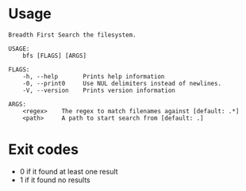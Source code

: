 # Usage

```
Breadth First Search the filesystem.

USAGE:
    bfs [FLAGS] [ARGS]

FLAGS:
    -h, --help       Prints help information
    -0, --print0     Use NUL delimiters instead of newlines.
    -V, --version    Prints version information

ARGS:
    <regex>    The regex to match filenames against [default: .*]
    <path>     A path to start search from [default: .]
```

# Exit codes

* 0 if it found at least one result
* 1 if it found no results
